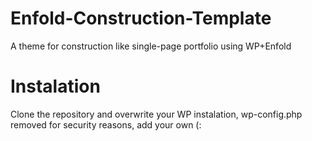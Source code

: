 # Enfold-Construction-Template
A theme for construction like single-page portfolio using WP+Enfold

# Instalation
Clone the repository and overwrite your WP instalation, wp-config.php removed for security reasons, add your own (:
